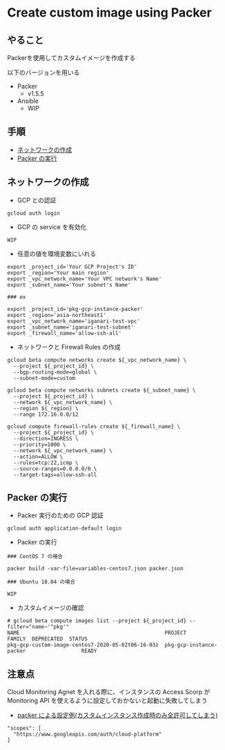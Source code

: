 # Create custom image using Packer

## やること

Packerを使用してカスタムイメージを作成する

以下のバージョンを用いる

+ Packer
  + v1.5.5
+ Ansible
  + WIP

## 手順

+ [ネットワークの作成](./README.md#ネットワークの作成)
+ [Packer の実行](./README.md#packer-の実行)

## ネットワークの作成

+ GCP との認証

```
gcloud auth login
```

+ GCP の service を有効化

```
WIP
```

+ 任意の値を環境変数にいれる

```
export _project_id='Your GCP Project's ID'
export _region='Your main region'
export _vpc_network_name='Your VPC network's Name'
export _subnet_name='Your subnet's Name'
```

```
### ex

export _project_id='pkg-gcp-instance-packer'
export _region='asia-northeast1'
export _vpc_network_name='iganari-test-vpc'
export _subnet_name='iganari-test-subnet'
export _firewall_name='allow-ssh-all'
```

+ ネットワークと Firewall Rules の作成

```
gcloud beta compute networks create ${_vpc_network_name} \
  --project ${_project_id} \
  --bgp-routing-mode=global \
  --subnet-mode=custom
```
```
gcloud beta compute networks subnets create ${_subnet_name} \
  --project ${_project_id} \
  --network ${_vpc_network_name} \
  --region ${_region} \
  --range 172.16.0.0/12
```
```
gcloud compute firewall-rules create ${_firewall_name} \
  --project ${_project_id} \
  --direction=INGRESS \
  --priority=1000 \
  --network ${_vpc_network_name} \
  --action=ALLOW \
  --rules=tcp:22,icmp \
  --source-ranges=0.0.0.0/0 \
  --target-tags=allow-ssh-all
```

## Packer の実行

+ Packer 実行のための GCP 認証

```
gcloud auth application-default login
```

+ Packer の実行

```
### CentOS 7 の場合

packer build -var-file=variables-centos7.json packer.json
```
```
### Ubuntu 18.04 の場合

WIP
```

+ カスタムイメージの確認

```
# gcloud beta compute images list --project ${_project_id} --filter="name~'^pkg'"
NAME                                               PROJECT              FAMILY  DEPRECATED  STATUS
pkg-gcp-custom-image-centos7-2020-05-02t06-16-03z  pkg-gcp-instance-packer                  READY
```


## 注意点

Cloud Monitoring Agnet を入れる際に、インスタンスの Access Scorp が Monitoring API を使えるように設定しておかないと起動に失敗してしまう

+ [packer による設定例(カスタムインスタンス作成時のみ全許可してしまう)](./packer.json#L14-L15)

```
"scopes": [
  "https://www.googleapis.com/auth/cloud-platform"
]
```
